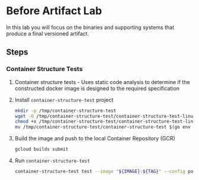 # Before Artifact Lab

In this lab you will focus on the binaries and supporting systems that produce a final versioned artifact.

## Steps

### Container Structure Tests

1. Container structure tests - Uses static code analysis to determine if the constructed docker image is designed to the required specification

1. Install `container-structure-test` project

    ```bash
    mkdir -p /tmp/container-structure-test
    wget -O /tmp/container-structure-test/container-structure-test-linux-amd64 https://storage.googleapis.com/container-structure-test/latest/container-structure-test-linux-amd64
    chmod +x /tmp/container-structure-test/container-structure-test-linux-amd64
    mv /tmp/container-structure-test/container-structure-test $(go env GOPATH)/bin/container-structure-test
    ```

1. Build the image and push to the local Container Repository (GCR)

    ```bash
    gcloud builds submit
    ```

1. Run `container-structure-test`
    ```bash
    container-structure-test test --image "${IMAGE}:${TAG}" --config policies/container-structure-policy.yaml
    ```

